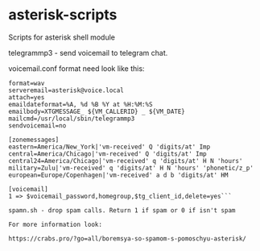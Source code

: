 # asterisk-scripts
Scripts for asterisk shell module

telegrammp3 - send voicemail to telegram chat.

voicemail.conf format need look like this:

```[general]
format=wav
serveremail=asterisk@voice.local
attach=yes
emaildateformat=%A, %d %B %Y at %H:%M:%S
emailbody=XTGMESSAGE_ ${VM_CALLERID} _ ${VM_DATE}
mailcmd=/usr/local/sbin/telegrammp3
sendvoicemail=no

[zonemessages]
eastern=America/New_York|'vm-received' Q 'digits/at' Imp
central=America/Chicago|'vm-received' Q 'digits/at' Imp
central24=America/Chicago|'vm-received' q 'digits/at' H N 'hours'
military=Zulu|'vm-received' q 'digits/at' H N 'hours' 'phonetic/z_p'
european=Europe/Copenhagen|'vm-received' a d b 'digits/at' HM

[voicemail]
1 => $voicemail_password,homegroup,$tg_client_id,delete=yes```

spamn.sh - drop spam calls. Return 1 if spam or 0 if isn't spam

For more information look:

https://crabs.pro/?go=all/boremsya-so-spamom-s-pomoschyu-asterisk/ 
